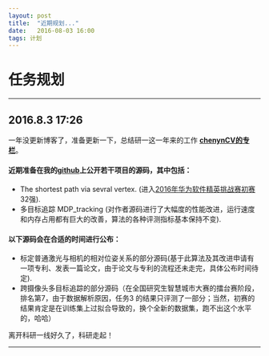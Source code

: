 ```yaml
---
layout: post
title:  "近期规划..."
date:   2016-08-03 16:00
tags: 计划 
---
```



# 任务规划
* * *
## 2016.8.3  17:26
一年没更新博客了，准备更新一下，总结研一这一年来的工作 [**chenynCV的专栏**](http://blog.csdn.net/u010278305)。

#### 近期准备在我的[github](https://github.com/chenynCV)上公开若干项目的源码，其中包括：
* The shortest path via sevral vertex. (进入[2016年华为软件精英挑战赛初赛](http://codecraft.huawei.com/home/introduce)32强).
* 多目标追踪 MDP_tracking (对作者源码进行了大幅度的性能改进，运行速度和内存占用都有巨大的改善，算法的各种评测指标基本保持不变).

#### 以下源码会在合适的时间进行公布：
* 标定普通激光与相机的相对位姿关系的部分源码(基于此算法及其改进申请有一项专利、发表一篇论文，由于论文与专利的流程还未走完，具体公布时间待定).
* 跨摄像头多目标追踪的部分源码（在全国研究生智慧城市大赛的擂台赛阶段，排名第7，由于数据解析原因，任务3 的结果只评测了一部分；当然，初赛的结果肯定是在训练集上过拟合导致的，换个全新的数据集，跑不出这个水平的，哈哈）

离开科研一线好久了，科研走起！

* * *
